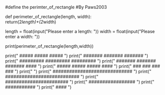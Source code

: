 #define the perimter_of_rectangle
#By Paws2003

def perimeter_of_rectangle(length, width):    
    return(2*length)+(2*width)

length = float(input("Please enter a length: "))
width = float(input("Please enter a width: "))

print(perimeter_of_rectangle(length,width))


print("     #####     #####     #####     ")
print("    #######   #######   #######    ")
print("   ######### ######### #########  ")
print("    #######   #######   #######     ####     ")
print("     #####     #####     #####     ####     ")
print("      ###       ###       ###     ###     ")
print("                                      ")
print("     #############################     ")
print("      ###########################     ")
print("        #######################       ")
print("           #################      ")
print("              ###########  ")
print("                  ####   ")
